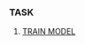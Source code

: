 ### TASK
1. [TRAIN MODEL](https://www.kaggle.com/mrmorj/hate-speech-and-offensive-language-dataset/code?select=glove.6B.100d.txt)
